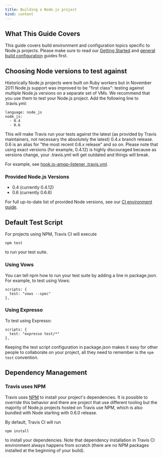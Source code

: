 ```yaml
---
title: Building a Node.js project
kind: content
---
```


## What This Guide Covers

This guide covers build environment and configuration topics specific to Node.js projects. Please make sure to read our [Getting Started](/docs/user/getting-started/) and [general build configuration](/docs/user/build-configuration/) guides first.

## Choosing Node versions to test against

Historically Node.js projects were built on Ruby workers but in November 2011 Node.js support was improved to
be "first class": testing against multiple Node.js versions on a separate set of VMs. We recommend that you use them to test your Node.js project.
Add the following line to .travis.yml:

    language: node_js
    node_js:
      - 0.4
      - 0.6

This will make Travis run your tests against the latest (as provided by Travis maintainers, not necessary the absolutely the latest) 0.4.x branch release. 0.6 is an alias
for "the most recent 0.6.x release" and so on. Please note that using exact versions (for example, 0.4.12) is highly discouraged because as versions change, your
.travis.yml will get outdated and things will break.

For example, see [hook.io-amqp-listener .travis.yml](https://github.com/scottyapp/hook.io-amqp-listener/blob/master/.travis.yml).


### Provided Node.js Versions

 * 0.4 (currently 0.4.12)
 * 0.6 (currently 0.6.6)

For full up-to-date list of provided Node versions, see our [CI environment guide](/docs/user/ci-environment/).




## Default Test Script

For projects using NPM, Travis CI will execute

    npm test

to run your test suite.

### Using Vows

You can tell npm how to run your test suite by adding a line in package.json. For example, to test using Vows:

    scripts: {
      test: "vows --spec"
    },


### Using Expresso

To test using Expresso:

    scripts: {
      test: "expresso test/*"
    },

Keeping the test script configuration in package.json makes it easy for other people to collaborate on your project, all they need to remember is
the `npm test` convention.



## Dependency Management

### Travis uses NPM

Travis uses [NPM](http://http://npmjs.org/) to install your project's dependencies. It is possible to override this behavior and there are project
that use different tooling but the majority of Node.js projects hosted on Travis use NPM, which is also bundled with Node starting with 0.6.0 release.


By default, Travis CI will run

    npm install

to install your dependencies. Note that dependency installation in Travis CI environment always happens from scratch (there are no NPM packages
installed at the beginning of your build).
